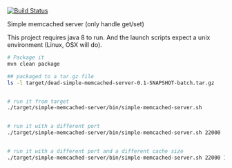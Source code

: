 [![Build Status](https://travis-ci.org/bric3/dead-simple-memcached-server.svg?branch=master)](https://travis-ci.org/bric3/dead-simple-memcached-server)

Simple memcached server (only handle get/set) 
 
 
This project requires java 8 to run. And the launch scripts expect a unix environment (Linux, OSX will do).
 
```sh
# Package it
mvn clean package

## packaged to a tar.gz file
ls -l target/dead-simple-memcached-server-0.1-SNAPSHOT-batch.tar.gz


# run it from target
./target/simple-memcached-server/bin/simple-memcached-server.sh 


# run it with a different port
./target/simple-memcached-server/bin/simple-memcached-server.sh 22000 


# run it with a different port and a different cache size
./target/simple-memcached-server/bin/simple-memcached-server.sh 22000 10000000
``` 
